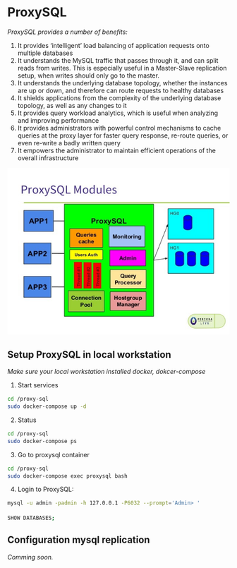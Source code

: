 # ProxySQL

*ProxySQL provides a number of benefits:*

1. It provides ‘intelligent’ load balancing of application requests onto multiple databases
2. It understands the MySQL traffic that passes through it, and can split reads from writes. This is especially useful in a Master-Slave replication setup, when writes should only go to the master.
3. It understands the underlying database topology, whether the instances are up or down, and therefore can route requests to healthy databases
4. It shields applications from the complexity of the underlying database topology, as well as any changes to it
5. It provides query workload analytics, which is useful when analyzing and improving performance
6. It provides administrators with powerful control mechanisms to cache queries at the proxy layer for faster query response, re-route queries, or even re-write a badly written query
7. It empowers the administrator to maintain efficient operations of the overall infrastructure

![Image description](./images/proxysql.jpg)

## Setup ProxySQL in local workstation

*Make sure your local workstation installed docker, dokcer-compose*

1. Start services
```bash
cd /proxy-sql
sudo docker-compose up -d
```

2. Status
```bash
cd /proxy-sql
sudo docker-compose ps
```

3. Go to proxysql container
```bash
cd /proxy-sql
sudo docker-compose exec proxysql bash
```

4. Login to ProxySQL:

```bash
mysql -u admin -padmin -h 127.0.0.1 -P6032 --prompt='Admin> '

SHOW DATABASES;
```

## Configuration mysql replication

*Comming soon.*